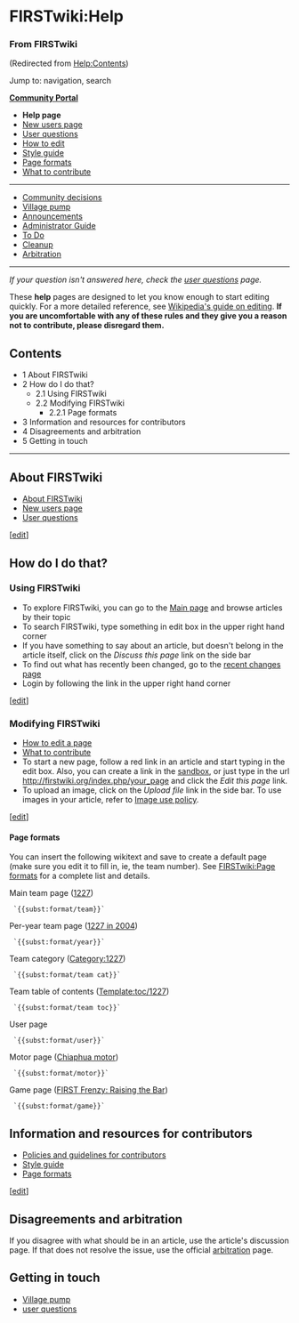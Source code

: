 # FIRSTwiki:Help

### From FIRSTwiki

(Redirected from [Help:Contents](/index.php?title=Help:Contents&redirect=no
"Help:Contents" ))

Jump to: navigation, search

**[Community Portal](/index.php/FIRSTwiki:Community_portal "FIRSTwiki:Community portal" )**

  * ****Help page****
  * [New users page](/index.php/FIRSTwiki:New_users_page "FIRSTwiki:New users page" )
  * [User questions](/index.php/FIRSTwiki:User_questions "FIRSTwiki:User questions" )
  * [How to edit](/index.php/FIRSTwiki:How_does_one_edit_a_page "FIRSTwiki:How does one edit a page" )
  * [Style guide](/index.php/FIRSTwiki:Style_guide "FIRSTwiki:Style guide" )
  * [Page formats](/index.php/FIRSTwiki:Page_formats "FIRSTwiki:Page formats" )
  * [What to contribute](/index.php/FIRSTwiki:What_to_contribute "FIRSTwiki:What to contribute" )

* * *

  * [Community decisions](/index.php/FIRSTwiki:Community_decisions "FIRSTwiki:Community decisions" )
  * [Village pump](/index.php/FIRSTwiki:Village_pump "FIRSTwiki:Village pump" )
  * [Announcements](/index.php/FIRSTwiki:Announcements "FIRSTwiki:Announcements" )
  * [Administrator Guide](/index.php/FIRSTwiki:Guide_for_administrators "FIRSTwiki:Guide for administrators" )
  * [To Do](/index.php/FIRSTwiki:To_Do "FIRSTwiki:To Do" )
  * [Cleanup](/index.php/FIRSTwiki:Cleanup "FIRSTwiki:Cleanup" )
  * [Arbitration](/index.php/FIRSTwiki:Arbitration "FIRSTwiki:Arbitration" )  
---  
  
_If your question isn't answered here, check the [user
questions](/index.php/FIRSTwiki:User_Questions "FIRSTwiki:User Questions" )
page._

These **help** pages are designed to let you know enough to start editing
quickly. For a more detailed reference, see [Wikipedia's guide on
editing](http://www.wikipedia.org/wiki/How_to_edit_a_page
"wikipedia:How_to_edit_a_page" ). **If you are uncomfortable with any of these
rules and they give you a reason not to contribute, please disregard them.**

## Contents

  * 1 About FIRSTwiki
  * 2 How do I do that?
    * 2.1 Using FIRSTwiki
    * 2.2 Modifying FIRSTwiki
      * 2.2.1 Page formats
  * 3 Information and resources for contributors
  * 4 Disagreements and arbitration
  * 5 Getting in touch  
---  
  

## About FIRSTwiki

  * [About FIRSTwiki](/index.php/FIRSTwiki:About "FIRSTwiki:About" )
  * [New users page](/index.php/FIRSTwiki:New_users_page "FIRSTwiki:New users page" )
  * [User questions](/index.php/FIRSTwiki:User_Questions "FIRSTwiki:User Questions" )

[[edit](/index.php?title=FIRSTwiki:Help&action=edit&section=2 "Edit section:
How do I do that?" )]

## How do I do that?


### Using FIRSTwiki

  * To explore FIRSTwiki, you can go to the [Main page](/index.php/Main_page "Main page" ) and browse articles by their topic 
  * To search FIRSTwiki, type something in edit box in the upper right hand corner 
  * If you have something to say about an article, but doesn't belong in the article itself, click on the _Discuss this page_ link on the side bar 
  * To find out what has recently been changed, go to the [recent changes page](/index.php/Special:Recentchanges "Special:Recentchanges" )
  * Login by following the link in the upper right hand corner 

[[edit](/index.php?title=FIRSTwiki:Help&action=edit&section=4 "Edit section:
Modifying FIRSTwiki" )]

### Modifying FIRSTwiki

  * [How to edit a page](/index.php/FIRSTwiki:How_does_one_edit_a_page "FIRSTwiki:How does one edit a page" )
  * [What to contribute](/index.php/FIRSTwiki:What_to_contribute "FIRSTwiki:What to contribute" )
  * To start a new page, follow a red link in an article and start typing in the edit box. Also, you can create a link in the [sandbox](/index.php/FIRSTwiki:Sandbox "FIRSTwiki:Sandbox" ), or just type in the url <http://firstwiki.org/index.php/your_page> and click the _Edit this page_ link. 
  * To upload an image, click on the _Upload file_ link in the side bar. To use images in your article, refer to [Image use policy](/index.php/Image_use_policy "Image use policy" ). 

[[edit](/index.php?title=FIRSTwiki:Help&action=edit&section=5 "Edit section:
Page formats" )]

####  Page formats

You can insert the following wikitext and save to create a default page (make
sure you edit it to fill in, ie, the team number). See [FIRSTwiki:Page
formats](/index.php/FIRSTwiki:Page_formats "FIRSTwiki:Page formats" ) for a
complete list and details.

Main team page ([1227](/index.php/1227 "1227" ))

     `{{subst:format/team}}`
Per-year team page ([1227 in 2004](/index.php/1227_in_2004 "1227 in 2004" ))

     `{{subst:format/year}}`
Team category ([Category:1227](/index.php/Category:1227 "Category:1227" ))

     `{{subst:format/team cat}}`
Team table of contents ([Template:toc/1227](/index.php/Template:Toc/1227
"Template:Toc/1227" ))

     `{{subst:format/team toc}}`
User page

     `{{subst:format/user}}`
Motor page ([Chiaphua motor](/index.php/Chiaphua_motor "Chiaphua motor" ))

     `{{subst:format/motor}}`
Game page ([FIRST Frenzy: Raising the
Bar](/index.php/FIRST_Frenzy:_Raising_the_Bar "FIRST Frenzy: Raising the Bar"
))

     `{{subst:format/game}}`


## Information and resources for contributors

  * [Policies and guidelines for contributors](/index.php/FIRSTwiki:Policies_and_guidelines_for_contributors "FIRSTwiki:Policies and guidelines for contributors" )
  * [Style guide](/index.php/FIRSTwiki:Style_guide "FIRSTwiki:Style guide" )
  * [Page formats](/index.php/FIRSTwiki:Page_formats "FIRSTwiki:Page formats" )

[[edit](/index.php?title=FIRSTwiki:Help&action=edit&section=7 "Edit section:
Disagreements and arbitration" )]

##  Disagreements and arbitration

If you disagree with what should be in an article, use the article's
discussion page. If that does not resolve the issue, use the official
[arbitration](/index.php/FIRSTwiki:Arbitration "FIRSTwiki:Arbitration" ) page.


## Getting in touch

  * [Village pump](/index.php/FIRSTwiki:Village_pump "FIRSTwiki:Village pump" )
  * [user questions](/index.php/FIRSTwiki:User_Questions "FIRSTwiki:User Questions" )

